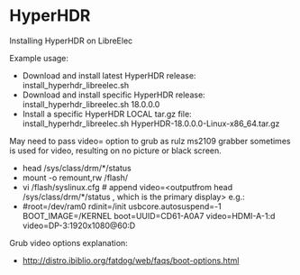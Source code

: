 # HyperHDR

Installing HyperHDR on LibreElec

Example usage:

- Download and install latest HyperHDR release:		install_hyperhdr_libreelec.sh
- Download and install specific HyperHDR release:	install_hyperhdr_libreelec.sh 18.0.0.0
- Install a specific HyperHDR LOCAL tar.gz file:	install_hyperhdr_libreelec.sh HyperHDR-18.0.0.0-Linux-x86_64.tar.gz

May need to pass video= option to grub as rulz ms2109 grabber sometimes is used for video, resulting on no picture or black screen.
- head /sys/class/drm/*/status
- mount -o remount,rw /flash/
- vi /flash/syslinux.cfg # append video=<outputfrom  head /sys/class/drm/*/status , which is the primary display> e.g.:
- #root=/dev/ram0 rdinit=/init usbcore.autosuspend=-1 BOOT_IMAGE=/KERNEL boot=UUID=CD61-A0A7  video=HDMI-A-1:d video=DP-3:1920x1080@60:D

Grub video options explanation:
- http://distro.ibiblio.org/fatdog/web/faqs/boot-options.html
